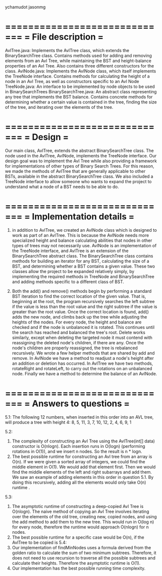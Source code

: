 ychamudot
jasonmg


=============================
=      File description     =
=============================
AvlTree.java: Implements the AvlTree class, which extends the BinarySearchTree class. Contains methods
used for adding and removing elements from an Avl Tree, while maintaining the BST and height-balance
properties of an Avl Tree. Also contains three different constructors for the class.
AvlNode.java: Implements the AvlNode class, which itself implements the TreeNode interface. Contains methods
for calculating the height of a node in an Avl Tree, as well as constructors specific to an Avl Node
TreeNode.java: An interface to be implemented by node objects to be used in BinarySearchTrees
BinarySearchTree.java: An abstract class representing any tree that implements the BST balance. Contains
concrete methods for determining whether a certain value is contained in the tree, finding the size of the
tree, and iterating over the elements of the tree.


=============================
=          Design           =
=============================
Our main class, AvlTree, extends the abstract BinarySearchTree class. The node used in the AvlTree, AvlNode,
implements the TreeNode interface.
Our design goal was to implement the Avl Tree while also providing a framework for implementations of other
types of Binary Search Trees. For this reason, we made the methods of AvlTree that are generally applicable to
 other BSTs, available in the abstract BinarySearchTree class. We also included a TreeNode interface to allow
 someone who wants to expand the project to understand what a node of a BST needs to be able to do.

=============================
=  Implementation details   =
=============================
1. in addition to AvlTree, we created an AvlNode class which is designed to work as part of an AvlTree. This
is because the AvlNode needs more specialized height and balance calculating abilities that nodes in other
types of trees may not necessarily use. AvlNode is an implementation of the TreeNode interface, and AvlTree is
an extension of the BinarySearchTree abstract class. The BinarySearchTree class contains methods for building
an iterator for any BST, calculating the size of a BST, and determining whether a BST contains a given value.
These two classes allow the project to be expanded relatively simply, by implementing the required methods
in TreeNode and BinarySearchTree and adding methods specific to a different class of BST.

2. Both the add() and remove() methods begin by performing a standard BST iteration to find the correct
location of the given value. That is, beginning at the root, the program recursively searches the left subtree
 if the value is less than the root value and the right subtree if the value is greater than the root value.
 Once the correct location is found, add() adds the new node, and climbs back up the tree while adjusting the
 heights of the nodes. For every node, the height and balance are checked and if the node is unbalanced it is
 rotated. This continues until the search has reached and balanced the tree's root.
 Delete works similarly, except when deleting the targeted node it must contend with reassigning the deleted
 node's children, if there are any. Once the node's children are properly reassigned, the tree is rebalanced
 recursively.
 We wrote a few helper methods that are shared by add and remove. In AvlNode we have a method to readjust a 
 node's height after an addition or deletion has occurred. In AvlTree we have two methods, rotateRight and 
 rotateLeft, to carry out the rotations on an unbalanced node. Finally we have a method to determine the 
 balance of an AvlNode.


=============================
=    Answers to questions   =
=============================
5.1:
The following 12 numbers, when inserted in this order into an AVL tree, will produce a tree with height 4:
8, 5, 11, 3, 7, 10, 12, 2, 4, 6, 9, 1

5.2:
1. The complexity of constructing an Avl Tree using the AvlTree(int[] data) constructor is O(nlogn). Each
insertion runs in O(logn) (performing rotations in O(1)), and we insert n nodes. So the result is n * logn.
2. The best possible runtime for constructing an Avl tree from an array is O(n). If we were given a sorted
array of integers, we could find the middle element in O(1). We would add that element first. Then we would
find the middle elements of the left and right subarrays and add them. We saw an example of adding elements
in this order in question 5.1. By doing this recursively, adding all the elements would only take O(n) runtime
.


5.3:
1. The asymptotic runtime of constructing a deep-copied Avl Tree is O(nlogn). The naive method of copying an
Avl Tree involves iterating over the elements of the old tree, creating new, copied nodes, and using the add
method to add them to the new tree. This would run in O(log n) for every node, therefore the runtime would
approach O(nlogn) for n nodes.
2. The best possible runtime for a specific case would be O(n), if the AvlTree to be copied is 
5.4:
1. Our implementation of findMinNodes uses a formula derived from the golden ratio to calculate the sum of two
 minimum subtrees. Therefore, it does not need to use recursion to traverse all the possible subtrees and
 calculate their heights. Therefore the asymptotic runtime is O(1).
 2. Our implementation has the best possible running time complexity.


